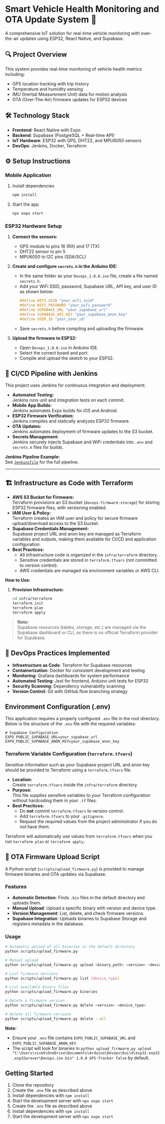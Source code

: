# Smart Vehicle Health Monitoring and OTA Update System 🚗

A comprehensive IoT solution for real-time vehicle monitoring with over-the-air updates using ESP32, React Native, and Supabase.

## 🔍 Project Overview

This system provides real-time monitoring of vehicle health metrics including:
- GPS location tracking with trip history
- Temperature and humidity sensing
- IMU (Inertial Measurement Unit) data for motion analysis
- OTA (Over-The-Air) firmware updates for ESP32 devices

## 🛠️ Technology Stack

- **Frontend**: React Native with Expo
- **Backend**: Supabase (PostgreSQL + Real-time API)
- **IoT Hardware**: ESP32 with GPS, DHT22, and MPU6050 sensors
- **DevOps**: Jenkins, Docker, Terraform

## ⚙️ Setup Instructions

### Mobile Application

1. Install dependencies

   ```bash
   npm install
   ```

2. Start the app

   ```bash
   npx expo start
   ```

### ESP32 Hardware Setup

1. **Connect the sensors:**
   - GPS module to pins 16 (RX) and 17 (TX)
   - DHT22 sensor to pin 5
   - MPU6050 to I2C pins (SDA/SCL)

2. **Create and configure `secrets.h` in the Arduino IDE:**
   - In the same folder as your `Devops_1.0.0.ino` file, create a file named `secrets.h`.
   - Add your WiFi SSID, password, Supabase URL, API key, and user ID as shown below:
     ```cpp
     #define WIFI_SSID "your_wifi_ssid"
     #define WIFI_PASSWORD "your_wifi_password"
     #define SUPABASE_URL "your_supabase_url"
     #define SUPABASE_API_KEY "your_supabase_anon_key"
     #define USER_ID "your_user_id"
     ```
   - Save `secrets.h` before compiling and uploading the firmware.

3. **Upload the firmware to ESP32:**
   - Open `Devops_1.0.0.ino` in Arduino IDE.
   - Select the correct board and port.
   - Compile and upload the sketch to your ESP32.

## 🚀 CI/CD Pipeline with Jenkins

This project uses Jenkins for continuous integration and deployment:

- **Automated Testing:**  
  Jenkins runs unit and integration tests on each commit.
- **Mobile App Builds:**  
  Jenkins automates Expo builds for iOS and Android.
- **ESP32 Firmware Verification:**  
  Jenkins compiles and statically analyzes ESP32 firmware.
- **OTA Updates:**  
  Jenkins automates deployment of firmware updates to the S3 bucket.
- **Secrets Management:**  
  Jenkins securely injects Supabase and WiFi credentials into `.env` and `secrets.h` files for builds.

**Jenkins Pipeline Example:**  
See [`Jenkinsfile`](./Jenkinsfile) for the full pipeline.

---

## 🏗️ Infrastructure as Code with Terraform

- **AWS S3 Bucket for Firmware:**  
  Terraform provisions an S3 bucket (`devops-firmware-storage`) for storing ESP32 firmware files, with versioning enabled.
- **IAM User & Policy:**  
  Terraform creates an IAM user and policy for secure firmware upload/download access to the S3 bucket.
- **Supabase Credentials Management:**  
  Supabase project URL and anon key are managed as Terraform variables and outputs, making them available for CI/CD and application configuration.
- **Best Practices:**  
  - All infrastructure code is organized in the `infra/terraform` directory.
  - Sensitive credentials are stored in `terraform.tfvars` (not committed to version control).
  - AWS credentials are managed via environment variables or AWS CLI.

**How to Use:**

1. **Provision Infrastructure:**
   ```sh
   cd infra/terraform
   terraform init
   terraform plan
   terraform apply
   ```


> **Note:**  
> Supabase resources (tables, storage, etc.) are managed via the Supabase dashboard or CLI, as there is no official Terraform provider for Supabase.

## 🔄 DevOps Practices Implemented

- **Infrastructure as Code**: Terraform for Supabase resources
- **Containerization**: Docker for consistent development and testing
- **Monitoring**: Grafana dashboards for system performance
- **Automated Testing**: Jest for frontend, Arduino unit tests for ESP32
- **Security Scanning**: Dependency vulnerability scanning
- **Version Control**: Git with GitHub flow branching strategy

## Environment Configuration (.env)

This application requires a properly configured `.env` file in the root directory. Below is the structure of the `.env` file with the required variables:

```
# Supabase Configuration
EXPO_PUBLIC_SUPABASE_URL=your_supabase_url
EXPO_PUBLIC_SUPABASE_ANON_KEY=your_supabase_anon_key
```

### Terraform Variable Configuration (`terraform.tfvars`)

Sensitive information such as your Supabase project URL and anon key should be provided to Terraform using a `terraform.tfvars` file.

- **Location:**  
  Create `terraform.tfvars` inside the `infra/terraform` directory.
- **Purpose:**  
  This file supplies sensitive variables to your Terraform configuration without hardcoding them in your `.tf` files.
- **Best Practices:**  
  - Do **not** commit `terraform.tfvars` to version control.
  - Add `terraform.tfvars` to your `.gitignore`.
  - Request the required values from the project administrator if you do not have them.

Terraform will automatically use values from `terraform.tfvars` when you run `terraform plan` or `terraform apply`.

## 🔄 OTA Firmware Upload Script

A Python script (`scripts/upload_firmware.py`) is provided to manage firmware binaries and OTA updates via Supabase.

### Features

- **Automatic Detection**: Finds `.bin` files in the default directory and uploads them.
- **Manual Upload**: Upload a specific binary with version and device type.
- **Version Management**: List, delete, and check firmware versions.
- **Supabase Integration**: Uploads binaries to Supabase Storage and registers metadata in the database.

### Usage

```bash
# Automatic upload of all binaries in the default directory
python scripts/upload_firmware.py

# Manual upload
python scripts/upload_firmware.py upload <binary_path> <version> <device_type> [is_mandatory] [--force]

# List firmware versions
python scripts/upload_firmware.py list [device_type]

# List available binary files
python scripts/upload_firmware.py binaries

# Delete a firmware version
python scripts/upload_firmware.py delete <version> <device_type>

# Delete all firmware versions
python scripts/upload_firmware.py delete --all
```

**Note:**  
- Ensure your `.env` file contains `EXPO_PUBLIC_SUPABASE_URL` and `EXPO_PUBLIC_SUPABASE_ANON_KEY`.
- The script will look for binaries in `python upload_firmware.py upload "C:\Users\vivek\OneDrive\Documents\Arduino\Devops\build\esp32.esp32.esp32wrover\Devops.ino.bin" 1.0.0 GPS-Tracker false` by default.

## Getting Started

1. Clone the repository
2. Create the `.env` file as described above
3. Install dependencies with `npm install`
4. Start the development server with `npx expo start`
2. Create the `.env` file as described above
3. Install dependencies with `npm install`
4. Start the development server with `npx expo start`